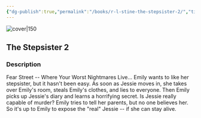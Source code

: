 ```yaml
---
{"dg-publish":true,"permalink":"/books/r-l-stine-the-stepsister-2/","title":"\"The Stepsister 2\"","tags":["childrens","horror","thriller"]}
---
```




![cover|150](http://books.google.com/books/content?id=6K75uNwBf80C&printsec=frontcover&img=1&zoom=1&edge=curl&source=gbs_api)

## The Stepsister 2

### Description

Fear Street -- Where Your Worst Nightmares Live... Emily wants to like her stepsister, but it hasn't been easy. As soon as Jessie moves in, she takes over Emily's room, steals Emily's clothes, and lies to everyone. Then Emily picks up Jessie's diary and learns a horrifying secret. Is Jessie really capable of murder? Emily tries to tell her parents, but no one believes her. So it's up to Emily to expose the "real" Jessie -- if she can stay alive.
```